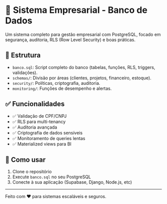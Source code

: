 # 🏢 Sistema Empresarial - Banco de Dados

Um sistema completo para gestão empresarial com PostgreSQL, focado em segurança, auditoria, RLS (Row Level Security) e boas práticas.

## 📁 Estrutura

- `banco.sql`: Script completo do banco (tabelas, funções, RLS, triggers, validações).
- `schemas/`: Divisão por áreas (clientes, projetos, financeiro, estoque).
- `security/`: Políticas, criptografia, auditoria.
- `monitoring/`: Funções de desempenho e alertas.

## ✅ Funcionalidades

- ✅ Validação de CPF/CNPJ
- ✅ RLS para multi-tenancy
- ✅ Auditoria avançada
- ✅ Criptografia de dados sensíveis
- ✅ Monitoramento de queries lentas
- ✅ Materialized views para BI

## 🚀 Como usar

1. Clone o repositório
2. Execute `banco.sql` no seu PostgreSQL
3. Conecte à sua aplicação (Supabase, Django, Node.js, etc)

---

Feito com ❤️ para sistemas escaláveis e seguros.
